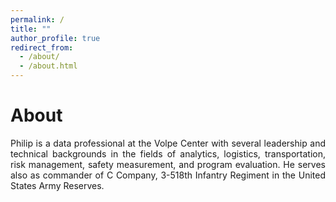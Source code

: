 ```yaml
---
permalink: /
title: ""
author_profile: true
redirect_from: 
  - /about/
  - /about.html
---
```

# About

<p align="justify"> Philip is a data professional at the Volpe Center with several leadership and technical backgrounds in the fields of analytics, logistics, transportation, risk management, safety measurement, and program evaluation. He serves also as commander of C Company, 3-518th Infantry Regiment in the United States Army Reserves.
</p>

